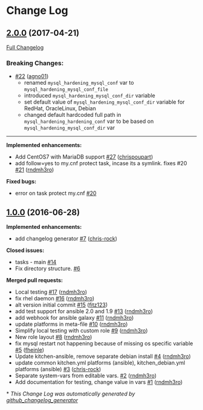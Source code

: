 # Change Log

## [2.0.0](https://github.com/dev-sec/ansible-mysql-hardening/tree/2.0.0) (2017-04-21)
[Full Changelog](https://github.com/dev-sec/ansible-mysql-hardening/compare/1.0.0...2.0.0)

### Breaking Changes:

- [\#22](https://github.com/dev-sec/ansible-mysql-hardening/pull/22) ([agno01](https://github.com/agno01))
  - renamed `mysql_hardening_mysql_conf` var to `mysql_hardening_mysql_conf_file`
  - introduced `mysql_hardening_mysql_conf_dir` variable
  - set default value of `mysql_hardening_mysql_conf_dir` variable for RedHat, OracleLinux, Debian
  - changed default hardcoded full path in `mysql_hardening_hardening_conf` var to be based on `mysql_hardening_mysql_conf_dir` var


---

**Implemented enhancements:**

- Add CentOS7 with MariaDB support [\#27](https://github.com/dev-sec/ansible-mysql-hardening/pull/27) ([chrispoupart](https://github.com/chrispoupart))
- add follow=yes to my.cnf protect task, incase its a symlink. fixes \#20 [\#21](https://github.com/dev-sec/ansible-mysql-hardening/pull/21) ([rndmh3ro](https://github.com/rndmh3ro))

**Fixed bugs:**

- error on task protect my.cnf [\#20](https://github.com/dev-sec/ansible-mysql-hardening/issues/20)

## [1.0.0](https://github.com/dev-sec/ansible-mysql-hardening/tree/1.0.0) (2016-06-28)
**Implemented enhancements:**

- add changelog generator [\#7](https://github.com/dev-sec/ansible-mysql-hardening/pull/7) ([chris-rock](https://github.com/chris-rock))

**Closed issues:**

- tasks - main [\#14](https://github.com/dev-sec/ansible-mysql-hardening/issues/14)
- Fix directory structure. [\#6](https://github.com/dev-sec/ansible-mysql-hardening/issues/6)

**Merged pull requests:**

- Local testing [\#17](https://github.com/dev-sec/ansible-mysql-hardening/pull/17) ([rndmh3ro](https://github.com/rndmh3ro))
- fix rhel daemon [\#16](https://github.com/dev-sec/ansible-mysql-hardening/pull/16) ([rndmh3ro](https://github.com/rndmh3ro))
- alt version initial commit [\#15](https://github.com/dev-sec/ansible-mysql-hardening/pull/15) ([fitz123](https://github.com/fitz123))
- add test support for ansible 2.0 and 1.9 [\#13](https://github.com/dev-sec/ansible-mysql-hardening/pull/13) ([rndmh3ro](https://github.com/rndmh3ro))
- add webhook for ansible galaxy [\#11](https://github.com/dev-sec/ansible-mysql-hardening/pull/11) ([rndmh3ro](https://github.com/rndmh3ro))
- update platforms in meta-file [\#10](https://github.com/dev-sec/ansible-mysql-hardening/pull/10) ([rndmh3ro](https://github.com/rndmh3ro))
- Simplify local testing with custom role [\#9](https://github.com/dev-sec/ansible-mysql-hardening/pull/9) ([rndmh3ro](https://github.com/rndmh3ro))
- New role layout [\#8](https://github.com/dev-sec/ansible-mysql-hardening/pull/8) ([rndmh3ro](https://github.com/rndmh3ro))
- fix mysql restart not happening because of missing os specific variable [\#5](https://github.com/dev-sec/ansible-mysql-hardening/pull/5) ([fheinle](https://github.com/fheinle))
- Update kitchen-ansible, remove separate debian install [\#4](https://github.com/dev-sec/ansible-mysql-hardening/pull/4) ([rndmh3ro](https://github.com/rndmh3ro))
- update common kitchen.yml platforms \(ansible\), kitchen\_debian.yml platforms \(ansible\) [\#3](https://github.com/dev-sec/ansible-mysql-hardening/pull/3) ([chris-rock](https://github.com/chris-rock))
- Separate system-vars from editable vars. [\#2](https://github.com/dev-sec/ansible-mysql-hardening/pull/2) ([rndmh3ro](https://github.com/rndmh3ro))
- Add documentation for testing, change value in vars [\#1](https://github.com/dev-sec/ansible-mysql-hardening/pull/1) ([rndmh3ro](https://github.com/rndmh3ro))



\* *This Change Log was automatically generated by [github_changelog_generator](https://github.com/skywinder/Github-Changelog-Generator)*
